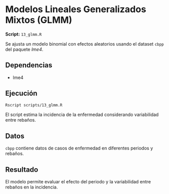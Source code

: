 # Modelos Lineales Generalizados Mixtos (GLMM)

**Script:** `13_glmm.R`

Se ajusta un modelo binomial con efectos aleatorios usando el dataset `cbpp` del paquete *lme4*.

## Dependencias
- lme4

## Ejecución
```bash
Rscript scripts/13_glmm.R
```
El script estima la incidencia de la enfermedad considerando variabilidad entre rebaños.

## Datos
`cbpp` contiene datos de casos de enfermedad en diferentes periodos y rebaños.

## Resultado
El modelo permite evaluar el efecto del periodo y la variabilidad entre rebaños en la incidencia.
